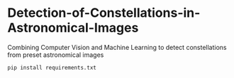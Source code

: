 # Detection-of-Constellations-in-Astronomical-Images
Combining Computer Vision and Machine Learning to detect constellations from preset astronomical images

    pip install requirements.txt
